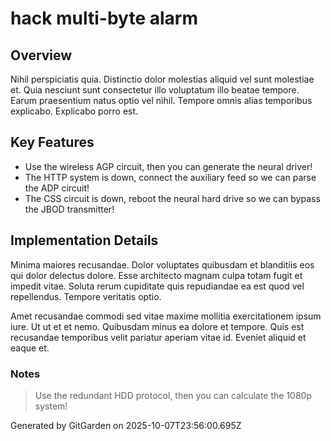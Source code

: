 # hack multi-byte alarm

## Overview
Nihil perspiciatis quia. Distinctio dolor molestias aliquid vel sunt molestiae et. Quia nesciunt sunt consectetur illo voluptatum illo beatae tempore. Earum praesentium natus optio vel nihil. Tempore omnis alias temporibus explicabo. Explicabo porro est.

## Key Features
- Use the wireless AGP circuit, then you can generate the neural driver!
- The HTTP system is down, connect the auxiliary feed so we can parse the ADP circuit!
- The CSS circuit is down, reboot the neural hard drive so we can bypass the JBOD transmitter!

## Implementation Details
Minima maiores recusandae. Dolor voluptates quibusdam et blanditiis eos qui dolor delectus dolore. Esse architecto magnam culpa totam fugit et impedit vitae. Soluta rerum cupiditate quis repudiandae ea est quod vel repellendus. Tempore veritatis optio.
 Amet recusandae commodi sed vitae maxime mollitia exercitationem ipsum iure. Ut ut et et nemo. Quibusdam minus ea dolore et tempore. Quis est recusandae temporibus velit pariatur aperiam vitae id. Eveniet aliquid et eaque et.

### Notes
> Use the redundant HDD protocol, then you can calculate the 1080p system!

Generated by GitGarden on 2025-10-07T23:56:00.695Z